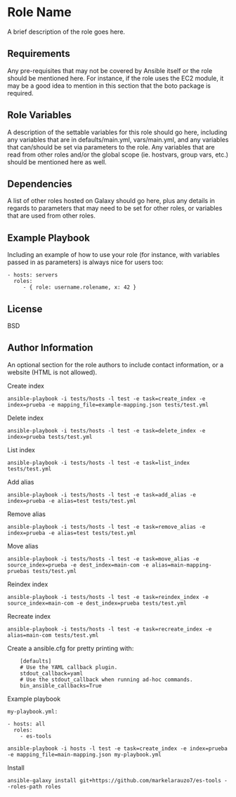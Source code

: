Role Name
=========

A brief description of the role goes here.

Requirements
------------

Any pre-requisites that may not be covered by Ansible itself or the role should be mentioned here. For instance, if the role uses the EC2 module, it may be a good idea to mention in this section that the boto package is required.

Role Variables
--------------

A description of the settable variables for this role should go here, including any variables that are in defaults/main.yml, vars/main.yml, and any variables that can/should be set via parameters to the role. Any variables that are read from other roles and/or the global scope (ie. hostvars, group vars, etc.) should be mentioned here as well.

Dependencies
------------

A list of other roles hosted on Galaxy should go here, plus any details in regards to parameters that may need to be set for other roles, or variables that are used from other roles.

Example Playbook
----------------

Including an example of how to use your role (for instance, with variables passed in as parameters) is always nice for users too:

    - hosts: servers
      roles:
         - { role: username.rolename, x: 42 }

License
-------

BSD

Author Information
------------------

An optional section for the role authors to include contact information, or a website (HTML is not allowed).


Create index

```
ansible-playbook -i tests/hosts -l test -e task=create_index -e index=prueba -e mapping_file=example-mapping.json tests/test.yml
```

Delete index

```
ansible-playbook -i tests/hosts -l test -e task=delete_index -e index=prueba tests/test.yml
```

List index

```
ansible-playbook -i tests/hosts -l test -e task=list_index tests/test.yml
```

Add alias

```
ansible-playbook -i tests/hosts -l test -e task=add_alias -e index=prueba -e alias=test tests/test.yml
```

Remove alias

```
ansible-playbook -i tests/hosts -l test -e task=remove_alias -e index=prueba -e alias=test tests/test.yml
```

Move alias

```
ansible-playbook -i tests/hosts -l test -e task=move_alias -e source_index=prueba -e dest_index=main-com -e alias=main-mapping-pruebas tests/test.yml
```

Reindex index

```
ansible-playbook -i tests/hosts -l test -e task=reindex_index -e source_index=main-com -e dest_index=prueba tests/test.yml
```

Recreate index

```
ansible-playbook -i tests/hosts -l test -e task=recreate_index -e alias=main-com tests/test.yml
```


Create a ansible.cfg for pretty printing with:

```
    [defaults]
    # Use the YAML callback plugin.
    stdout_callback=yaml
    # Use the stdout_callback when running ad-hoc commands.
    bin_ansible_callbacks=True
```

Example playbook

```
my-playbook.yml:

- hosts: all
  roles:
    - es-tools

ansible-playbook -i hosts -l test -e task=create_index -e index=prueba -e mapping_file=main-mapping.json my-playbook.yml

```

Install

```
ansible-galaxy install git+https://github.com/markelarauzo7/es-tools --roles-path roles
```